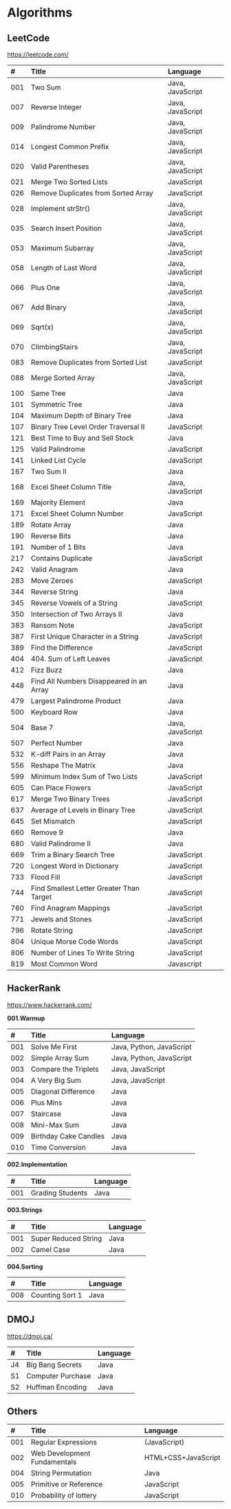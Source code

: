 # Algorithms

## LeetCode

https://leetcode.com/

| #   | Title                                    | Language         |
| :-- | :--------------------------------------- | :--------------- |
| 001 | Two Sum                                  | Java, JavaScript |
| 007 | Reverse Integer                          | Java, JavaScript |
| 009 | Palindrome Number                        | Java, JavaScript |
| 014 | Longest Common Prefix                    | Java, JavaScript |
| 020 | Valid Parentheses                        | Java, JavaScript |
| 021 | Merge Two Sorted Lists                   | JavaScript       |
| 026 | Remove Duplicates from Sorted Array      | JavaScript       |
| 028 | Implement strStr()                       | Java, JavaScript |
| 035 | Search Insert Position                   | Java, JavaScript |
| 053 | Maximum Subarray                         | Java, JavaScript |
| 058 | Length of Last Word                      | Java, JavaScript |
| 066 | Plus One                                 | Java, JavaScript |
| 067 | Add Binary                               | Java, JavaScript |
| 069 | Sqrt(x)                                  | Java, JavaScript |
| 070 | ClimbingStairs                           | Java, JavaScript |
| 083 | Remove Duplicates from Sorted List       | JavaScript       |
| 088 | Merge Sorted Array                       | Java, JavaScript |
| 100 | Same Tree                                | Java             |
| 101 | Symmetric Tree                           | Java             |
| 104 | Maximum Depth of Binary Tree             | Java             |
| 107 | Binary Tree Level Order Traversal II     | JavaScript       |
| 121 | Best Time to Buy and Sell Stock          | Java             |
| 125 | Valid Palindrome                         | JavaScript       |
| 141 | Linked List Cycle                        | JavaScript       |
| 167 | Two Sum II                               | Java             |
| 168 | Excel Sheet Column Title                 | Java, JavaScript |
| 169 | Majority Element                         | Java             |
| 171 | Excel Sheet Column Number                | JavaScript       |
| 189 | Rotate Array                             | Java             |
| 190 | Reverse Bits                             | Java             |
| 191 | Number of 1 Bits                         | Java             |
| 217 | Contains Duplicate                       | JavaScript       |
| 242 | Valid Anagram                            | Java             |
| 283 | Move Zeroes                              | JavaScript       |
| 344 | Reverse String                           | Java             |
| 345 | Reverse Vowels of a String               | JavaScript       |
| 350 | Intersection of Two Arrays II            | Java             |
| 383 | Ransom Note                              | JavaScript       |
| 387 | First Unique Character in a String       | JavaScript       |
| 389 | Find the Difference                      | JavaScript       |
| 404 | 404. Sum of Left Leaves                  | JavaScript       |
| 412 | Fizz Buzz                                | Java             |
| 448 | Find All Numbers Disappeared in an Array | Java             |
| 479 | Largest Palindrome Product               | Java             |
| 500 | Keyboard Row                             | Java             |
| 504 | Base 7                                   | Java, JavaScript |
| 507 | Perfect Number                           | Java             |
| 532 | K-diff Pairs in an Array                 | Java             |
| 556 | Reshape The Matrix                       | Java             |
| 599 | Minimum Index Sum of Two Lists           | JavaScript       |
| 605 | Can Place Flowers                        | JavaScript       |
| 617 | Merge Two Binary Trees                   | JavaScript       |
| 637 | Average of Levels in Binary Tree         | JavaScript       |
| 645 | Set Mismatch                             | JavaScript       |
| 660 | Remove 9                                 | Java             |
| 680 | Valid Palindrome II                      | Java             |
| 669 | Trim a Binary Search Tree                | JavaScript       |
| 720 | Longest Word in Dictionary               | JavaScript       |
| 733 | Flood Fill                               | JavaScript       |
| 744 | Find Smallest Letter Greater Than Target | JavaScript       |
| 760 | Find Anagram Mappings                    | JavaScript       |
| 771 | Jewels and Stones                        | JavaScript       |
| 796 | Rotate String                            | JavaScript       |
| 804 | Unique Morse Code Words                  | JavaScript       |
| 806 | Number of Lines To Write String          | JavaScript       |
| 819 | Most Common Word                         | Javascript       |

## HackerRank

https://www.hackerrank.com/

**001.Warmup**

| #   | Title                 | Language                 |
| :-- | :-------------------- | :----------------------- |
| 001 | Solve Me First        | Java, Python, JavaScript |
| 002 | Simple Array Sum      | Java, Python, JavaScript |
| 003 | Compare the Triplets  | Java, JavaScript         |
| 004 | A Very Big Sum        | Java, JavaScript         |
| 005 | Diagonal Difference   | Java                     |
| 006 | Plus Mins             | Java                     |
| 007 | Staircase             | Java                     |
| 008 | Mini-Max Sum          | Java                     |
| 009 | Birthday Cake Candles | Java                     |
| 010 | Time Conversion       | Java                     |

**002.Implementation**

| #   | Title            | Language |
| :-- | :--------------- | :------- |
| 001 | Grading Students | Java     |

**003.Strings**

| #   | Title                | Language |
| :-- | :------------------- | :------- |
| 001 | Super Reduced String | Java     |
| 002 | Camel Case           | Java     |

**004.Sorting**

| #   | Title           | Language |
| :-- | :-------------- | :------- |
| 008 | Counting Sort 1 | Java     |

## DMOJ

https://dmoj.ca/

| #   | Title             | Language |
| :-- | :---------------- | :------- |
| J4  | Big Bang Secrets  | Java     |
| S1  | Computer Purchase | Java     |
| S2  | Huffman Encoding  | Java     |

## Others

| #   | Title                        | Language            |
| :-- | :--------------------------- | :------------------ |
| 001 | Regular Expressions          | (JavaScript)        |
| 002 | Web Development Fundamentals | HTML+CSS+JavaScript |
| 004 | String Permutation           | Java                |
| 005 | Primitive or Reference       | JavaScript          |
| 010 | Probability of lottery       | JavaScript          |
